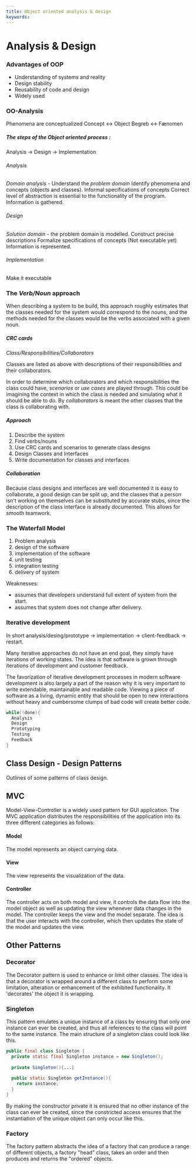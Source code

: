 ```yaml
---
title: Object oriented analysis & design
keywords:
---
```


# Analysis & Design

### Advantages of OOP
- Understanding of systems and reality
- Design stability
- Reusability of code and design
- Widely used

### OO-Analysis 
Phenomena are conceptualized
Concept <-> Object
Begreb <-> Fænomen

##### The steps of the Object oriented process :
Analysis -> Design -> Implementation
###### Analysis 
_Domain analysis_ - Understand the _problem domain_
Identify phenomena and concepts (objects and classes).
Informal specifications of concepts
Correct level of abstraction is essential to the functionality of the program. 
Information is gathered.

###### Design 
_Solution domain_ - the problem domain is modelled.
Construct precise descriptions
Formalize specifications of concepts
(Not executable yet)
Information is represented.

###### Implementation
Make it executable

### The _Verb/Noun_ approach
When describing a system to be build, this approach roughly estimates that the classes needed for the system would correspond to the nouns, and the methods needed for the classes would be the verbs associated with a given noun. 

##### CRC cards
_Class/Responsibilities/Collaborators_

Classes are listed as above with descriptions of their responsibilities and their collaborators.

In order to determine which collaborators and which responsibilities the class  could have, _scenarios_ or _use cases_ are played through. This could be imagining the context in which the class is needed and simulating what it should be able to do. By _collaborators_ is meant the other classes that the class is collaborating with. 

##### Approach

1. Describe the system
2. Find verbs/nouns
3. Use CRC cards and scenarios to generate class designs
4. Design Classes and Interfaces 
5. Write documentation for classes and interfaces

##### Collaboration
Because class designs and interfaces are well documented it is easy to collaborate, a good design can be split up, and the classes that a person isn't working on themselves can be substituted by accurate stubs, since the description of the class interface is already documented. This allows for smooth teamwork.

### The Waterfall Model
1. Problem analysis
2. design of the software
3. implementation of the software
4. unit testing
5. integration testing
6. delivery of system

Weaknesses: 
- assumes that developers understand full extent of system from the start.
- assumes that system does not change after delivery.

### Iterative development

In short analysis/desing/prototype -> implementation -> client-feedback -> restart.

Many iterative approaches do not have an end goal, they simply have iterations of working states. The idea is that software is grown through iterations of development and customer feedback.

The favorization of iterative development processes in modern software development is also largely a part of the reason why it is very important to write extendable, maintainable and readable code. Viewing a piece of software as a living, dynamic entity that should be open to new interactions without heavy and cumbersome clumps of bad code will create better code.

```java
while(!done){
  Analysis
  Design
  Prototyping
  Testing
  Feedback
}
```

## Class Design - Design Patterns

Outlines of some patterns of class design.

## MVC

Model-View-Controller is a widely used pattern for GUI application. The MVC application distributes the responsibilities of the application into its three different categories as follows:

#### Model
The model represents an object carrying data. 

#### View
The view represents the visualization of the data.

#### Controller
The controller acts on both model and view, it controls the data flow into the model object as well as updating the view whenever data changes in the model. The controller keeps the view and the model separate.
The idea is that the user interacts with the controller, which then updates the state of the model and updates the view.

## Other Patterns

### Decorator
The Decorator pattern is used to enhance or limit other classes. The idea is that a decorator is wrapped around a different class to perform some limitation, alteration or enhancement of the exhibited functionality. It 'decorates' the object it is wrapping. 

### Singleton
This pattern emulates a unique instance of a class by ensuring that only one instance can ever be created, and thus all references to the class will point to the same instance.
The main structure of a singleton class could look like this.

```java
public final class Singleton {
  private static final Singleton instance = new Singleton();
  
  private Singleton(){...}
  
  public static Singleton getInstance(){
    return instance;
  }
}
```

By making the constructor private it is ensured that no other instance of the class can ever be created, since the constricted access ensures that the instantiation of the unique object can only occur like this.

### Factory
The factory pattern abstracts the idea of a factory that can produce a range of different objects, a factory "head" class, takes an order and then produces and returns the "ordered" objects.